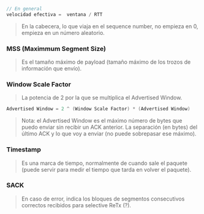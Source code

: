 ```c
// En general
velocidad efectiva =  ventana / RTT
```

> En la cabecera, lo que viaja en el sequence number, no empieza en 0, empieza en un número aleatorio.

### MSS (Maximmum Segment Size)

> Es el tamaño máximo de payload (tamaño máximo de los trozos de información que envío).

### Window Scale Factor

> La potencia de 2 por la que se multiplica el Advertised Window.

```c
Advertised Window = 2 ^ (Window Scale Factor) * (Advertised Window)
```

> Nota: el Advertised Window es el máximo número de bytes que puedo enviar sin recibir un ACK anterior. La separación (en bytes) del último ACK y lo que voy a enviar (no puede sobrepasar ese máximo).

### Timestamp

> Es una marca de tiempo, normalmente de cuando sale el paquete (puede servir para medir el tiempo que tarda en volver el paquete).

### SACK

> En caso de error, indica los bloques de segmentos consecutivos correctos recibidos para selective ReTx (?).
